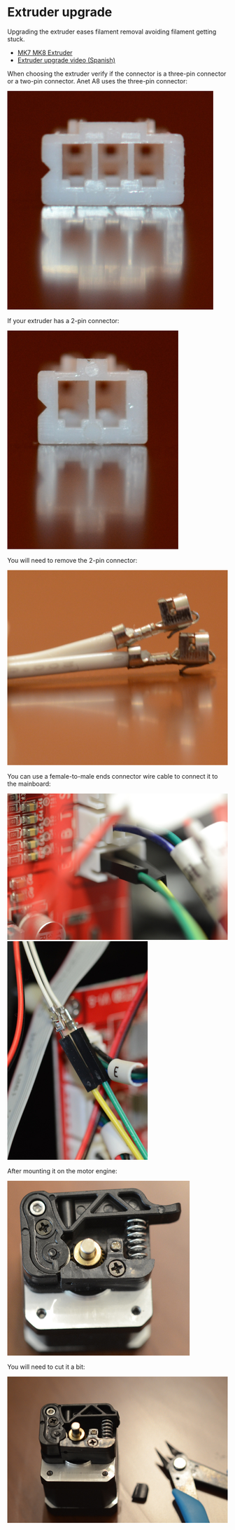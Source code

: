 # Extruder upgrade

Upgrading the extruder eases filament removal avoiding filament getting stuck.

* [MK7 MK8 Extruder](https://www.amazon.es/gp/product/B019HNCVWU/ref=oh_aui_detailpage_o00_s00?ie=UTF8&psc=1)
* [Extruder upgrade video (Spanish)](https://www.youtube.com/watch?v=-1MQKHL1RrU)

When choosing the extruder verify if the connector is a three-pin connector or a two-pin connector. Anet A8 uses the three-pin connector:

![3-connector](imgs/3-connector.jpg)

If your extruder has a 2-pin connector:

![2-connector](imgs/2-connector.jpg)

You will need to remove the 2-pin connector:

![removed](imgs/removed-connector.jpg)

You can use a female-to-male ends connector wire cable to connect it to the mainboard:

![mainboard connection](imgs/mainboard-connection.jpg)
![wire connection](imgs/wire-connection.jpg)

After mounting it on the motor engine:

![Extruder upgrade](imgs/extruder_upgrade.jpg)

You will need to cut it a bit:

![Extruder upgrade](imgs/extruder_upgrade-2.jpg)
